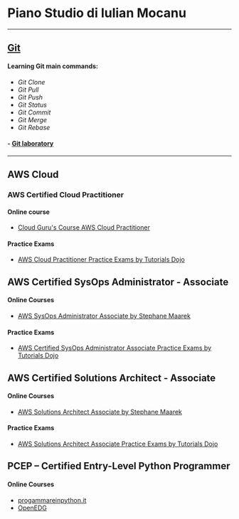 # Piano Studio di Iulian Mocanu

-----
## [Git](https://git-scm.com/docs/git#_description)
#### Learning Git main commands:
- *Git Clone*
- *Git Pull*
- *Git Push*
- *Git Status*
- *Git Commit*
- *Git Merge*
- *Git Rebase*


#### - [Git laboratory](http://learngitbranching.js.org/)


-----
## AWS Cloud

### **AWS Certified Cloud Practitioner**
#### Online course
- [Cloud Guru's Course AWS Cloud Practitioner](https://learn.acloud.guru/course/aws-certified-cloud-practitioner)

#### Practice Exams
- [AWS Cloud Practitioner Practice Exams by Tutorials Dojo](https://portal.tutorialsdojo.com/courses/free-aws-certified-cloud-practitioner-practice-exams-2020-sampler/)


## **AWS Certified SysOps Administrator - Associate**
#### Online Courses
- [AWS SysOps Administrator Associate by Stephane Maarek](https://learn.acloud.guru/course/82f54158-d48b-496c-9f6c-045aa5bdaea8/dashboard)

#### Practice Exams
- [AWS Certified SysOps Administrator Associate Practice Exams by Tutorials Dojo](https://www.udemy.com/course/aws-certified-sysops-administrator-associate-practice-exams-soa-c01/)


## **AWS Certified Solutions Architect - Associate**
#### Online Courses
- [AWS Solutions Architect Associate by Stephane Maarek](https://www.udemy.com/course/aws-certified-solutions-architect-associate-saa-c02/)

#### Practice Exams
- [AWS Solutions Architect Associate Practice Exams by Tutorials Dojo](https://www.udemy.com/course/aws-certified-solutions-architect-associate-amazon-practice-exams-saa-c02/)


## **PCEP – Certified Entry-Level Python Programmer**
#### Online Courses
- [progammareinpython.it](https://www.programmareinpython.it/video-corso-python-base/)
- [OpenEDG](https://edube.org/study/catalog/python-essentials-part-1-basics/) 
